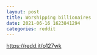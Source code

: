 ```yaml
--- 
layout: post 
title: Worshipping billionaires 
date: 2021-06-16 1623841294 
categories: reddit 
--- 
```

https://redd.it/o127wk